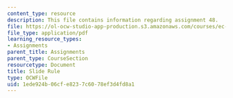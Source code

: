 ```yaml
---
content_type: resource
description: This file contains information regarding assignment 48.
file: https://ol-ocw-studio-app-production.s3.amazonaws.com/courses/ec-050-recreate-experiments-from-history-inform-the-future-from-the-past-galileo-january-iap-2010/1ede924b06cfe8237c6078ef3d4fd8a1_MITEC_050IAP10_assn48.pdf
file_type: application/pdf
learning_resource_types:
- Assignments
parent_title: Assignments
parent_type: CourseSection
resourcetype: Document
title: Slide Rule
type: OCWFile
uid: 1ede924b-06cf-e823-7c60-78ef3d4fd8a1
---
```

